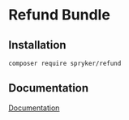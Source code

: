 # Refund Bundle

## Installation

```
composer require spryker/refund
```

## Documentation

[Documentation](http://spryker.github.io)
